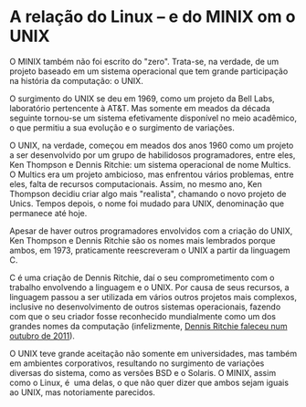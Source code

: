 <!--
layout: post
title: A relação do Linux, MINIX e UNIX
date: 2014-11-06T00:08:40.604Z
comments: true
published: true
keywords:
description:
categories:
-->
# A relação do Linux – e do MINIX om o UNIX
O MINIX também não foi escrito do "zero". Trata-se, na verdade, de um projeto baseado em um sistema operacional que tem grande participação na história da computação: o UNIX.

O surgimento do UNIX se deu em 1969, como um projeto da Bell Labs, laboratório pertencente à AT&T. Mas somente em meados da década seguinte tornou-se um sistema efetivamente disponível no meio acadêmico, o que permitiu a sua evolução e o surgimento de variações.

O UNIX, na verdade, começou em meados dos anos 1960 como um projeto a ser desenvolvido por um grupo de habilidosos programadores, entre eles, Ken Thompson e Dennis Ritchie: um sistema operacional de nome Multics.
O Multics era um projeto ambicioso, mas enfrentou vários problemas, entre eles, falta de recursos computacionais. Assim, no mesmo ano, Ken Thompson decidiu criar algo mais "realista", chamando o novo projeto de Unics. Tempos depois, o nome foi mudado para UNIX, denominação que permanece até hoje.

Apesar de haver outros programadores envolvidos com a criação do UNIX, Ken Thompson e Dennis Ritchie são os nomes mais lembrados porque ambos, em 1973, praticamente reescreveram o UNIX a partir da linguagem C.

C é uma criação de Dennis Ritchie, daí o seu comprometimento com o trabalho envolvendo a linguagem e o UNIX. Por causa de seus recursos, a linguagem passou a ser utilizada em vários outros projetos mais complexos, inclusive no desenvolvimento de outros sistemas operacionais, fazendo com que o seu criador fosse reconhecido mundialmente como um dos grandes nomes da computação (infelizmente, [Dennis Ritchie faleceu num outubro de 2011](http://www.infowester.com/noticias/falece-dennis-ritchie-um-dos-criadores-do-unix-e-da-linguagem-c/)).

O UNIX teve grande aceitação não somente em universidades, mas também em ambientes corporativos, resultando no surgimento de variações diversas do sistema, como as versões BSD e o Solaris. O MINIX, assim como o Linux, é  uma delas, o que não quer dizer que ambos sejam iguais ao UNIX, mas notoriamente parecidos.
